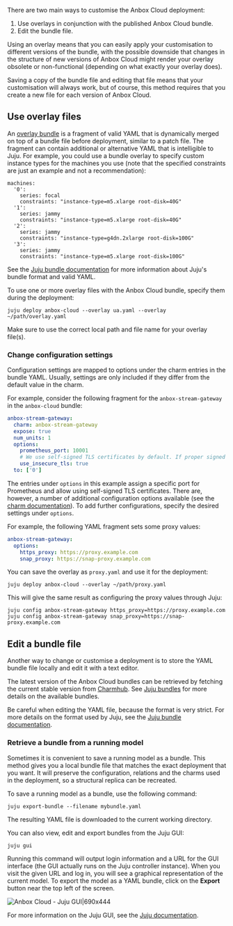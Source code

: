 There are two main ways to customise the Anbox Cloud deployment:

1. Use overlays in conjunction with the published Anbox Cloud bundle.
2. Edit the bundle file.

Using an overlay means that you can easily apply your customisation to different versions of the bundle, with the possible downside that changes in the structure of new versions of Anbox Cloud might render your overlay obsolete or non-functional (depending on what exactly your overlay does).

Saving a copy of the bundle file and editing that file means that your customisation will always work, but of course, this method requires that you create a new file for each version of Anbox Cloud.

## Use overlay files

An [overlay bundle](https://juju.is/docs/sdk/bundle-reference#heading--overlay-bundles) is a fragment of valid YAML that is dynamically merged on top of a bundle file before deployment, similar to a patch file. The fragment can contain additional or alternative YAML that is intelligible to Juju. For example, you could use a bundle overlay to specify custom instance types for the machines you use (note that the specified constraints are just an example and not a recommendation):

    machines:
      '0':
        series: focal
        constraints: "instance-type=m5.xlarge root-disk=40G"
      '1':
        series: jammy
        constraints: "instance-type=m5.xlarge root-disk=40G"
      '2':
        series: jammy
        constraints: "instance-type=g4dn.2xlarge root-disk=100G"
      '3':
        series: jammy
        constraints: "instance-type=m5.xlarge root-disk=100G"

See the [Juju bundle documentation](https://juju.is/docs/sdk/bundle-reference) for more information about Juju's bundle format and valid YAML.

To use one or more overlay files with the Anbox Cloud bundle, specify them during the deployment:

    juju deploy anbox-cloud --overlay ua.yaml --overlay ~/path/overlay.yaml

Make sure to use the correct local path and file name for your overlay file(s).


### Change configuration settings

Configuration settings are mapped to options under the charm entries in the bundle YAML. Usually, settings are only included if they differ from the default value in the charm.

For example, consider the following fragment for the `anbox-stream-gateway` in the `anbox-cloud` bundle:

```yaml
anbox-stream-gateway:
  charm: anbox-stream-gateway
  expose: true
  num_units: 1
  options:
    prometheus_port: 10001
    # We use self-signed TLS certificates by default. If proper signed certificates are used, this can be dropped.
    use_insecure_tls: true
  to: ['0']
```

The entries under `options` in this example assign a specific port for Prometheus and allow using self-signed TLS certificates. There are, however, a number of additional configuration options available (see the [charm documentation](https://charmhub.io/anbox-charmers-anbox-stream-gateway)). To add further configurations, specify the desired settings under `options`.

For example, the following YAML fragment sets some proxy values:

```yaml
anbox-stream-gateway:
  options:
    https_proxy: https://proxy.example.com
    snap_proxy: https://snap-proxy.example.com
```

You can save the overlay as `proxy.yaml` and use it for the deployment:

    juju deploy anbox-cloud --overlay ~/path/proxy.yaml

This will give the same result as configuring the proxy values through Juju:

    juju config anbox-stream-gateway https_proxy=https://proxy.example.com
    juju config anbox-stream-gateway snap_proxy=https://snap-proxy.example.com


<a name="edit-bundle"></a>
## Edit a bundle file

Another way to change or customise a deployment is to store the YAML bundle file locally and edit it with a text editor.

The latest version of the Anbox Cloud bundles can be retrieved by fetching the current stable version from [Charmhub](https://charmhub.io/). See [Juju bundles](https://discourse.ubuntu.com/t/about-anbox-cloud/17802#juju-bundles-7) for more details on the available bundles.

Be careful when editing the YAML file, because the format is very strict. For more details on the format used by Juju, see the [Juju bundle documentation](https://juju.is/docs/sdk/bundle-reference).

### Retrieve a bundle from a running model

Sometimes it is convenient to save a running model as a bundle. This method gives you a local bundle file that matches the exact deployment that you want. It will preserve the configuration, relations and the charms used in the deployment, so a structural replica can be recreated.

To save a running model as a bundle, use the following command:

    juju export-bundle --filename mybundle.yaml

The resulting YAML file is downloaded to the current working directory.

You can also view, edit and export bundles from the Juju GUI:

    juju gui

Running this command will output login information and a URL for the GUI interface (the GUI actually runs on the Juju controller instance). When you visit the given URL and log in, you will see a graphical representation of the current model. To export the model as a YAML bundle, click on the **Export** button near the top left of the screen.

![Anbox Cloud - Juju GUI|690x444](https://assets.ubuntu.com/v1/53cf7db6-install_customise_juju-model.png)

For more information on the Juju GUI, see the [Juju documentation](https://juju.is/docs/olm/accessing-the-dashboard).
